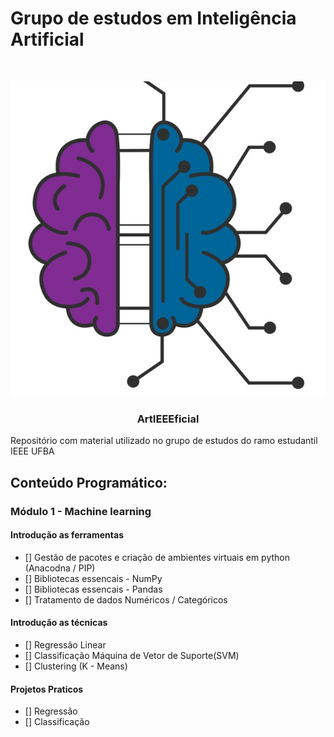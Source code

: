 # Grupo de estudos em Inteligência Artificial

<!-- LOGO -->
<br />
<p align="center">
  <a href="#">
    <img src="Logo.jpg" alt="Logo">
  </a>

  <h3 align="center">ArtIEEEficial</h3>
</p>


Repositório com material utilizado no grupo de estudos do ramo estudantil IEEE UFBA


## Conteúdo Programático: 

### Módulo 1 - Machine learning

#### Introdução as ferramentas
- [] Gestão de pacotes e criação de ambientes virtuais em python (Anacodna / PIP)
- [] Bibliotecas essencais - NumPy
- [] Bibliotecas essencais - Pandas
- [] Tratamento de dados Numéricos / Categóricos
#### Introdução as técnicas 
- [] Regressão Linear
- [] Classificação Máquina de Vetor de Suporte(SVM)
- [] Clustering (K - Means)
#### Projetos Praticos
- [] Regressão
- [] Classificação


